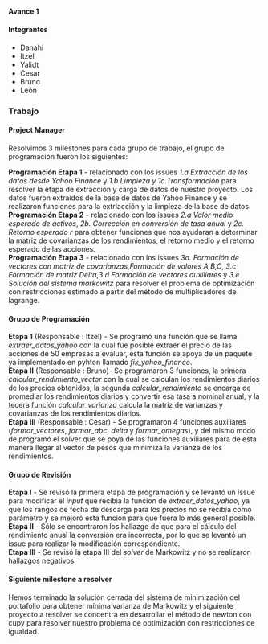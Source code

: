 #### Avance 1

#### Integrantes
* Danahi 
* Itzel
* Yalidt
* Cesar
* Bruno
* León

### Trabajo <br>

#### Project Manager<br>
Resolvimos 3 milestones para cada grupo de trabajo, el grupo de programación fueron los siguientes:<br>

**Programación Etapa 1** - relacionado con los issues *1.a Extracción de los datos desde Yahoo Finance* y *1.b Limpieza y 1c.Transformación* para resolver la etapa de extracción y carga de datos de nuestro proyecto. Los datos fueron extraidos de la base de datos de Yahoo Finance y se realizaron funciones para la extrlacción y la limpieza de la base de datos.<br>
**Programación Etapa 2**  - relacionado con los issues *2.a Valor medio esperado de activos*, *2b. Corrección en conversión de tasa anual* y *2c. Retorno esperado r* para obtener funciones que nos ayudaran a determinar la matriz de covarianzas de los rendimientos, el retorno medio y el retorno esperado de las acciones.<br>
**Programación Etapa 3** - relacionado con los issues *3a. Formación de vectores con matriz de covarianzas*,*Formación de valores A,B,C*, *3.c Formación de matriz Delta*,*3.d Formación de vectores auxiliares* y *3.e Solución del sistema markowitz* para resolver el problema de optimización con restricciones estimado a partir del método de multiplicadores de lagrange.

#### Grupo de Programación<br>
**Etapa 1** (Responsable : Itzel) - Se programó una función que se llama *extraer_datos_yahoo* con la cual fue posible extraer el precio de las acciones de 50 empresas a evaluar, esta función se apoya de un paquete ya implementado en pyhton llamado *fix_yahoo_finance*.<br>
**Etapa II** (Responsable : Bruno)- Se programaron 3 funciones, la primera *calcular_rendimiento_vector* con la cual se calculan los rendimientos diarios de los precios obtenidos, la segunda *calcular_rendimiento* se encarga de promediar los rendimientos diarios y convertir esa tasa a nominal anual, y la tecera función *calcular_varianza* calcula la matriz de varianzas y covarianzas de los rendimientos diarios.<br>
**Etapa III** (Responsable : Cesar) - Se programaron 4 funciones auxiliares (*formar_vectores*, *formar_abc*, *delta* y *formar_omegas*), y del mismo modo de programó el solver que se poya de las funciones auxiliares para de esta manera llegar al vector de pesos que minimiza la varianza de los rendimientos.<br>

#### Grupo de Revisión<br>
**Etapa I** - Se revisó la primera etapa de programación y se levantó un issue para modificar el *input* que recibia la funcion de *extraer_datos_yahoo*, ya que los rangos de fecha de descarga para los precios no se recibía como parámetro y se mejoró esta función para que fuera lo más general posible.<br>
**Etapa II** - Sólo se encontraron los hallazgo de que para el cálculo del rendimiento anual la conversión era incorrecta, por lo que se levantó un issue para realizar la modificación correspondiente.<br>
**Etapa III** - Se revisó la etapa III del *solver* de Markowitz y no se realizaron hallazgos negativos<br>

#### Siguiente milestone a resolver<br>

Hemos terminado la solución cerrada del sistema de minimización del portafolio para obtener mínima varianza de Markowitz y el siguiente proyecto a resolver se concentra en desarrollar el método de newton con cupy para resolver nuestro problema de optimización con restricciones de igualdad.




